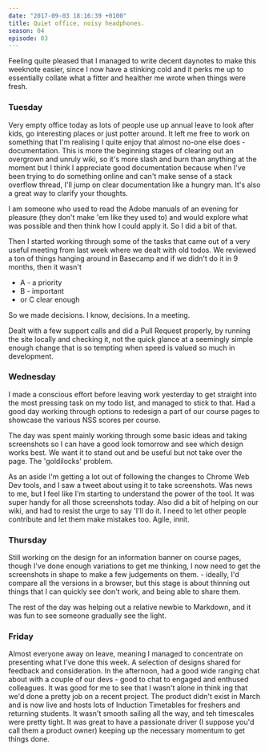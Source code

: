 ```yaml
---
date: "2017-09-03 18:16:39 +0100"
title: Quiet office, noisy headphones.
season: 04
episode: 03
---
```


Feeling quite pleased that I managed to write decent daynotes to make this weeknote easier, since I now have a stinking cold and it perks me up to essentially collate what a fitter and healther me wrote when things were fresh.

### Tuesday

Very empty office today as lots of people use up annual leave to look after kids, go interesting places or just potter around. It left me free to work on something that I'm realising I quite enjoy that almost no-one else does - documentation. This is more the beginning stages of clearing out an overgrown and unruly wiki, so it's more slash and burn than anything at the moment but I think I appreciate good documentation because when I've been trying to do something online and can't make sense of a stack overflow thread, I'll jump on clear documentation like a hungry man. It's also a great way to clarify your thoughts.

I am someone who used to read the Adobe manuals of an evening for pleasure (they don't make 'em like they used to) and would explore what was possible and then think how I could apply it. So I did a bit of that.

Then I started working through some of the tasks that came out of a very useful meeting from last week where we dealt with old todos. We reviewed a ton of things hanging around in Basecamp and if we didn't do it in 9 months, then it wasn't

- A - a priority
- B - important
- or C clear enough

So we made decisions. I know, decisions. In a meeting.

Dealt with a few support calls and did a Pull Request properly, by running the site locally and checking it, not the quick glance at a seemingly simple enough change that is so tempting when speed is valued so much in development.

### Wednesday

I made a conscious effort before leaving work yesterday to get straight into the most pressing task on my todo list, and managed to stick to that. Had a good day working through options to redesign a part of our course pages to showcase the various NSS scores per course.

The day was spent mainly working through some basic ideas and taking screenshots so I can have a good look tomorrow and see which design works best. We want it to stand out and be useful but not take over the page. The 'goldilocks' problem.

As an aside I'm getting a lot out of following the changes to Chrome Web Dev tools, and I saw a tweet about using it to take screenshots. Was news to me, but I feel like I'm starting to understand the power of the tool. It was super handy for all those screenshots today. Also did a bit of helping on our wiki, and had to resist the urge to say 'I'll do it. I need to let other people contribute and let them make mistakes too. Agile, innit.


### Thursday

Still working on the design for an information banner on course pages, though I've done enough variations to get me thinking, I now need to get the screenshots in shape to make a few judgements on them. - ideally, I'd compare all the versions in a browser, but this stage is about thinning out things that I can quickly see don't work, and being able to share them.

The rest of the day was helping out a relative newbie to Markdown, and it was fun to see someone gradually see the light.

### Friday

Almost everyone away on leave, meaning I managed to concentrate on presenting what I've done this week. A selection of designs shared for feedback and consideration. In the afternoon, had a good wide ranging chat about with a couple of our devs - good to chat to engaged and enthused colleagues. It was good for me to see that I wasn't alone in think ing that we'd done a pretty job on a recent project. The product didn't exist in March and is now live and hosts lots of Induction Timetables for freshers and returning students. It wasn't smooth sailing all the way, and teh timescales were pretty tight. It was great to have a passionate driver (I suppose you'd call them a product owner) keeping up the necessary momentum to get things done.
